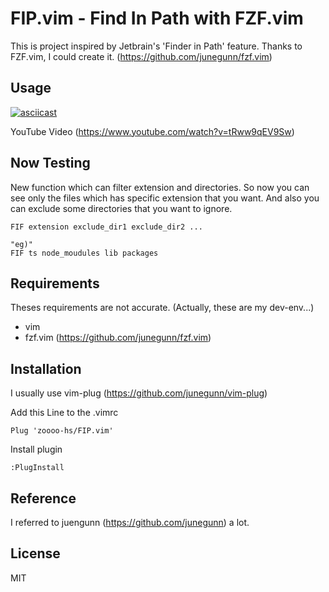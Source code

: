 # FIP.vim - Find In Path with FZF.vim

This is project inspired by Jetbrain's 'Finder in Path' feature.
Thanks to FZF.vim, I could create it.
(https://github.com/junegunn/fzf.vim)

## Usage

[![asciicast](https://asciinema.org/a/158327.png)](https://asciinema.org/a/158327)

YouTube Video (https://www.youtube.com/watch?v=tRww9qEV9Sw)

## Now Testing

New function which can filter extension and directories.
So now you can see only the files which has specific extension that you want. And also you can exclude some directories that you want to ignore.

```vim
FIF extension exclude_dir1 exclude_dir2 ...

"eg)"
FIF ts node_moudules lib packages
```

## Requirements

Theses requirements are not accurate.
(Actually, these are my dev-env...)

* vim
* fzf.vim (https://github.com/junegunn/fzf.vim)

## Installation

I usually use vim-plug (https://github.com/junegunn/vim-plug)

Add this Line to the .vimrc
```vim
Plug 'zoooo-hs/FIP.vim'
```
Install plugin
```vim
:PlugInstall
```

## Reference 
I referred to juengunn (https://github.com/junegunn) a lot.  

## License

MIT
